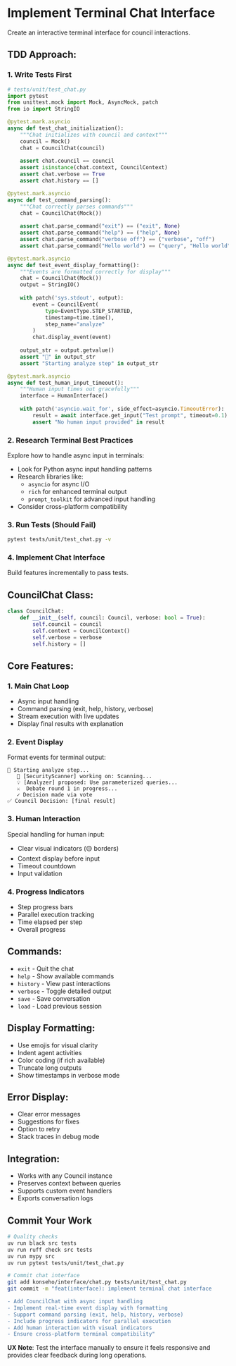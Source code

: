 # Implement Terminal Chat Interface

Create an interactive terminal interface for council interactions.

## TDD Approach:

### 1. Write Tests First
```python
# tests/unit/test_chat.py
import pytest
from unittest.mock import Mock, AsyncMock, patch
from io import StringIO

@pytest.mark.asyncio
async def test_chat_initialization():
    """Chat initializes with council and context"""
    council = Mock()
    chat = CouncilChat(council)
    
    assert chat.council == council
    assert isinstance(chat.context, CouncilContext)
    assert chat.verbose == True
    assert chat.history == []

@pytest.mark.asyncio
async def test_command_parsing():
    """Chat correctly parses commands"""
    chat = CouncilChat(Mock())
    
    assert chat.parse_command("exit") == ("exit", None)
    assert chat.parse_command("help") == ("help", None)
    assert chat.parse_command("verbose off") == ("verbose", "off")
    assert chat.parse_command("Hello world") == ("query", "Hello world")

@pytest.mark.asyncio
async def test_event_display_formatting():
    """Events are formatted correctly for display"""
    chat = CouncilChat(Mock())
    output = StringIO()
    
    with patch('sys.stdout', output):
        event = CouncilEvent(
            type=EventType.STEP_STARTED,
            timestamp=time.time(),
            step_name="analyze"
        )
        chat.display_event(event)
    
    output_str = output.getvalue()
    assert "📍" in output_str
    assert "Starting analyze step" in output_str

@pytest.mark.asyncio
async def test_human_input_timeout():
    """Human input times out gracefully"""
    interface = HumanInterface()
    
    with patch('asyncio.wait_for', side_effect=asyncio.TimeoutError):
        result = await interface.get_input("Test prompt", timeout=0.1)
        assert "No human input provided" in result
```

### 2. Research Terminal Best Practices
Explore how to handle async input in terminals:

- Look for Python async input handling patterns
- Research libraries like:
  - `asyncio` for async I/O
  - `rich` for enhanced terminal output
  - `prompt_toolkit` for advanced input handling
- Consider cross-platform compatibility

### 3. Run Tests (Should Fail)
```bash
pytest tests/unit/test_chat.py -v
```

### 4. Implement Chat Interface
Build features incrementally to pass tests.

## CouncilChat Class:
```python
class CouncilChat:
    def __init__(self, council: Council, verbose: bool = True):
        self.council = council
        self.context = CouncilContext()
        self.verbose = verbose
        self.history = []
```

## Core Features:

### 1. Main Chat Loop
- Async input handling
- Command parsing (exit, help, history, verbose)
- Stream execution with live updates
- Display final results with explanation

### 2. Event Display
Format events for terminal output:
```
📍 Starting analyze step...
   🤖 [SecurityScanner] working on: Scanning...
   💡 [Analyzer] proposed: Use parameterized queries...
   ⚔️  Debate round 1 in progress...
   ✓ Decision made via vote
✅ Council Decision: [final result]
```

### 3. Human Interaction
Special handling for human input:
- Clear visual indicators (🟡 borders)
- Context display before input
- Timeout countdown
- Input validation

### 4. Progress Indicators
- Step progress bars
- Parallel execution tracking
- Time elapsed per step
- Overall progress

## Commands:
- `exit` - Quit the chat
- `help` - Show available commands
- `history` - View past interactions
- `verbose` - Toggle detailed output
- `save` - Save conversation
- `load` - Load previous session

## Display Formatting:
- Use emojis for visual clarity
- Indent agent activities
- Color coding (if rich available)
- Truncate long outputs
- Show timestamps in verbose mode

## Error Display:
- Clear error messages
- Suggestions for fixes
- Option to retry
- Stack traces in debug mode

## Integration:
- Works with any Council instance
- Preserves context between queries
- Supports custom event handlers
- Exports conversation logs

## Commit Your Work
```bash
# Quality checks
uv run black src tests
uv run ruff check src tests
uv run mypy src
uv run pytest tests/unit/test_chat.py

# Commit chat interface
git add konseho/interface/chat.py tests/unit/test_chat.py
git commit -m "feat(interface): implement terminal chat interface

- Add CouncilChat with async input handling
- Implement real-time event display with formatting
- Support command parsing (exit, help, history, verbose)
- Include progress indicators for parallel execution
- Add human interaction with visual indicators
- Ensure cross-platform terminal compatibility"
```

**UX Note**: Test the interface manually to ensure it feels responsive and provides clear feedback during long operations.